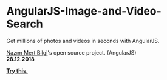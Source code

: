 # AngularJS-Image-and-Video-Search
Get millions of photos and videos in seconds with AngularJS.

<a href="https://nazimmertbilgi.com">Nazım Mert Bilgi</a>'s open source  project. (AngularJS)
<br><b>28.12.2018</b>

<a href="https://nazimmertbilgi.github.io/AngularJS-Image-and-Video-Search/"><b>Try this.</b></a>
